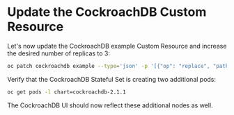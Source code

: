 # Update the CockroachDB Custom Resource

Let's now update the CockroachDB example Custom Resource and increase the desired number of replicas to 3:

```sh
oc patch cockroachdb example --type='json' -p '[{"op": "replace", "path": "/spec/Replicas", "value":3}]'
```

Verify that the CockroachDB Stateful Set is creating two additional pods:

```sh
oc get pods -l chart=cockroachdb-2.1.1
```

The CockroachDB UI should now reflect these additional nodes as well.
